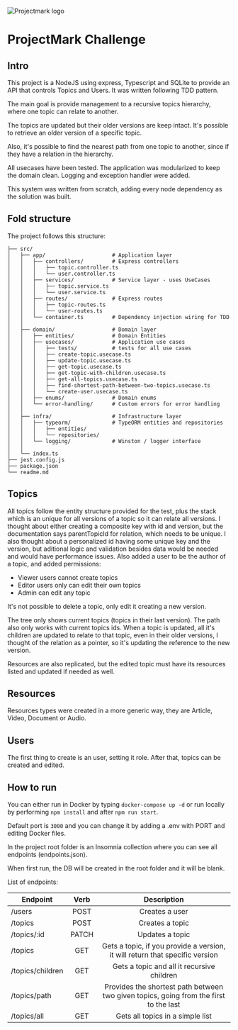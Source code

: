 ![Projectmark logo](https://cdn.prod.website-files.com/623b8abd0d554b6266b0b6b5/63c9c7fe8cce38960cea03b1_Logo%20ProjectMark%20Main.svg)

# ProjectMark Challenge

## Intro

This project is a NodeJS using express, Typescript and SQLite to provide an API that controls Topics and Users. It was written following TDD pattern.

The main goal is provide management to a recursive topics hierarchy, where one topic can relate to another.

The topics are updated but their older versions are keep intact. It's possible to retrieve an older version of a specific topic.

Also, it's possible to find the nearest path from one topic to another, since if they have a relation in the hierarchy.

All usecases have been tested. The application was modularized to keep the domain clean. Logging and exception handler were added.

This system was written from scratch, adding every node dependency as the solution was built.

## Fold structure

The project follows this structure:

```
├── src/
│   ├── app/                     # Application layer
│   │   ├── controllers/         # Express controllers
│   │   │   ├── topic.controller.ts
│   │   │   └── user.controller.ts
│   │   ├── services/            # Service layer - uses UseCases
│   │   │   ├── topic.service.ts
│   │   │   └── user.service.ts
│   │   ├── routes/              # Express routes
│   │   │   ├── topic-routes.ts
│   │   │   └── user-routes.ts
│   │   └── container.ts         # Dependency injection wiring for TDD
│   │
│   ├── domain/                  # Domain layer
│   │   ├── entities/            # Domain Entities
│   │   ├── usecases/            # Application use cases
│   │   │   ├── tests/           # tests for all use cases
│   │   │   ├── create-topic.usecase.ts
│   │   │   ├── update-topic.usecase.ts
│   │   │   ├── get-topic.usecase.ts
│   │   │   ├── get-topic-with-children.usecase.ts
│   │   │   ├── get-all-topics.usecase.ts
│   │   │   ├── find-shortest-path-between-two-topics.usecase.ts
│   │   │   └── create-user.usecase.ts
│   │   ├── enums/               # Domain enums
│   │   └── error-handling/      # Custom errors for error handling
│   │
│   ├── infra/                   # Infrastructure layer
│   │   ├── typeorm/             # TypeORM entities and repositories
│   │   │   ├── entities/
│   │   │   └── repositories/
│   │   └── logging/             # Winston / logger interface
│   │
│   └── index.ts
├── jest.config.js
├── package.json
└── readme.md
```

## Topics

All topics follow the entity structure provided for the test, plus the stack which is an unique for all versions of a topic so it can relate all versions. I thought about either creating a composite key with id and version, but the documentation says parentTopicId for relation, which needs to be unique. I also thought about a personalized id having some unique key and the version, but aditional logic and validation besides data would be needed and would have performance issues.
Also added a user to be the author of a topic, and added permissions:

- Viewer users cannot create topics
- Editor users only can edit their own topics
- Admin can edit any topic

It's not possible to delete a topic, only edit it
creating a new version.

The tree only shows current topics (topics in their last version). The path also only works with current topics ids. When a topic is updated, all it's children are updated to relate to that topic, even in their older versions, I thought of the relation as a pointer, so it's updating the reference to the new version.

Resources are also replicated, but the edited topic must have its resources listed and updated if needed as well.

## Resources

Resources types were created in a more generic way, they are Article, Video, Document or Audio.

## Users

The first thing to create is an user, setting it role. After that, topics can be created and edited.

## How to run

You can either run in Docker by typing `docker-compose up -d` or run locally by performing `npm install`
and after `npm run start`.

Default port is `3000` and you can change it by adding a .env with PORT and editing Docker files.

In the project root folder is an Insomnia collection where you can see all endpoints (endpoints.json).

When first run, the DB will be created in the root folder and it will be blank.

List of endpoints:

| Endpoint  | Verb | Description |
| ------------- |:-------------:|:-------------:|
| /users      | POST     | Creates a user |
| /topics      | POST     | Creates a topic |
| /topics/:id      | PATCH     | Updates a topic |
| /topics | GET | Gets a topic, if you provide a version, it will return that specific version |
| /topics/children | GET | Gets a topic and all it recursive children |
| /topics/path | GET | Provides the shortest path between two given topics, going from the first to the last |
| /topics/all | GET | Gets all topics in a simple list |
